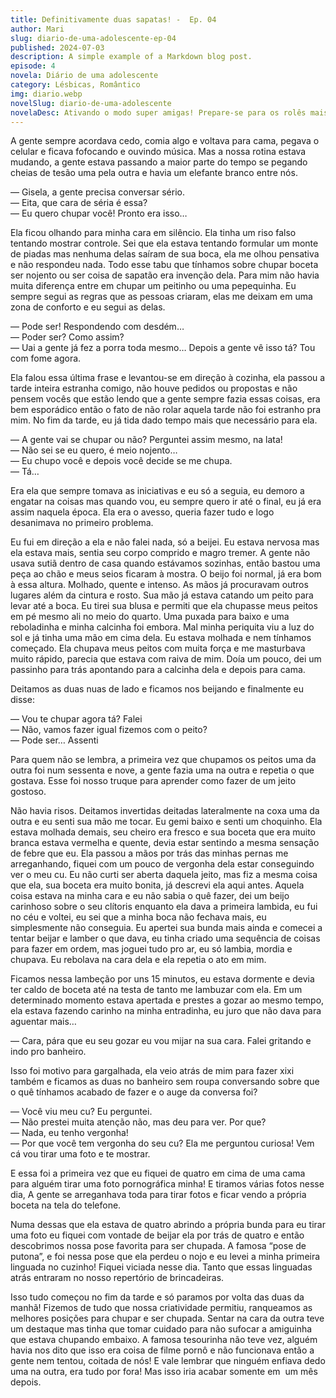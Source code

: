 ```yaml
---
title: Definitivamente duas sapatas! -  Ep. 04
author: Mari
slug: diario-de-uma-adolescente-ep-04
published: 2024-07-03
description: A simple example of a Markdown blog post.
episode: 4
novela: Diário de uma adolescente
category: Lésbicas, Romântico
img: diario.webp
novelSlug: diario-de-uma-adolescente
novelaDesc: Ativando o modo super amigas! Prepare-se para os rolês mais insanos que duas garotas podem aprontar, como se fosse a coisa mais normal do mundo!
---
```


A gente sempre acordava cedo, comia algo e voltava para cama, pegava o celular e ficava fofocando e ouvindo música. Mas a nossa rotina estava mudando, a gente estava passando a maior parte do tempo se pegando cheias de tesão uma pela outra e havia um elefante branco entre nós.

— Gisela, a gente precisa conversar sério.  
— Eita, que cara de séria é essa?  
— Eu quero chupar você! Pronto era isso…

Ela ficou olhando para minha cara em silêncio. Ela tinha um riso falso tentando mostrar controle. Sei que ela estava tentando formular um monte de piadas mas nenhuma delas saíram de sua boca, ela me olhou pensativa e não respondeu nada. Todo esse tabu que tínhamos sobre chupar boceta ser nojento ou ser coisa de sapatão era invenção dela. Para mim não havia muita diferença entre em chupar um peitinho ou uma pepequinha. Eu sempre segui as regras que as pessoas criaram, elas me deixam em uma zona de conforto e eu segui as delas.

— Pode ser! Respondendo com desdém…  
— Poder ser? Como assim?  
— Uai a gente já fez a porra toda mesmo… Depois a gente vê isso tá? Tou com fome agora.

Ela falou essa última frase e levantou-se em direção à cozinha, ela passou a tarde inteira estranha comigo, não houve pedidos ou propostas e não pensem vocês que estão lendo que a gente sempre fazia essas coisas, era bem esporádico então o fato de não rolar aquela tarde não foi estranho pra mim. No fim da tarde, eu já tida dado tempo mais que necessário para ela.

— A gente vai se chupar ou não? Perguntei assim mesmo, na lata!  
— Não sei se eu quero, é meio nojento…  
— Eu chupo você e depois você decide se me chupa.  
— Tá…

Era ela que sempre tomava as iniciativas e eu só a seguia, eu demoro a engatar na coisas mas quando vou, eu sempre quero ir até o final, eu já era assim naquela época. Ela era o avesso, queria fazer tudo e logo desanimava no primeiro problema.

Eu fui em direção a ela e não falei nada, só a beijei. Eu estava nervosa mas ela estava mais, sentia seu corpo comprido e magro tremer. A gente não usava sutiã dentro de casa quando estávamos sozinhas, então bastou uma peça ao chão e meus seios ficaram à mostra. O beijo foi normal, já era bom à essa altura. Molhado, quente e intenso. As mãos já procuravam outros lugares além da cintura e rosto. Sua mão já estava catando um peito para levar até a boca. Eu tirei sua blusa e permiti que ela chupasse meus peitos em pé mesmo ali no meio do quarto. Uma puxada para baixo e uma reboladinha e minha calcinha foi embora. Mal minha periquita viu a luz do sol e já tinha uma mão em cima dela. Eu estava molhada e nem tínhamos começado. Ela chupava meus peitos com muita força e me masturbava muito rápido, parecia que estava com raiva de mim. Doía um pouco, dei um passinho para trás apontando para a calcinha dela e depois para cama.

Deitamos as duas nuas de lado e ficamos nos beijando e finalmente eu disse:

— Vou te chupar agora tá? Falei  
— Não, vamos fazer igual fizemos com o peito?  
— Pode ser… Assenti

Para quem não se lembra, a primeira vez que chupamos os peitos uma da outra foi num sessenta e nove, a gente fazia uma na outra e repetia o que gostava. Esse foi nosso truque para aprender como fazer de um jeito gostoso.

Não havia risos. Deitamos invertidas deitadas lateralmente na coxa uma da outra e eu senti sua mão me tocar. Eu gemi baixo e senti um choquinho. Ela estava molhada demais, seu cheiro era fresco e sua boceta que era muito branca estava vermelha e quente, devia estar sentindo a mesma sensação de febre que eu. Ela passou a mãos por trás das minhas pernas me arreganhando, fiquei com um pouco de vergonha dela estar conseguindo ver o meu cu. Eu não curti ser aberta daquela jeito, mas fiz a mesma coisa que ela, sua boceta era muito bonita, já descrevi ela aqui antes. Aquela coisa estava na minha cara e eu não sabia o quê fazer, dei um beijo carinhoso sobre o seu clítoris enquanto ela dava a primeira lambida, eu fui no céu e voltei, eu sei que a minha boca não fechava mais, eu simplesmente não conseguia. Eu apertei sua bunda mais ainda e comecei a tentar beijar e lamber o que dava, eu tinha criado uma sequência de coisas para fazer em ordem, mas joguei tudo pro ar, eu só lambia, mordia e chupava. Eu rebolava na cara dela e ela repetia o ato em mim.

Ficamos nessa lambeção por uns 15 minutos, eu estava dormente e devia ter caldo de boceta até na testa de tanto me lambuzar com ela. Em um determinado momento estava apertada e prestes a gozar ao mesmo tempo, ela estava fazendo carinho na minha entradinha, eu juro que não dava para aguentar mais…

— Cara, pára que eu seu gozar eu vou mijar na sua cara. Falei gritando e indo pro banheiro.

Isso foi motivo para gargalhada, ela veio atrás de mim para fazer xixi também e ficamos as duas no banheiro sem roupa conversando sobre que o quê tínhamos acabado de fazer e o auge da conversa foi?

— Você viu meu cu? Eu perguntei.  
— Não prestei muita atenção não, mas deu para ver. Por que?  
— Nada, eu tenho vergonha!  
— Por que você tem vergonha do seu cu? Ela me perguntou curiosa! Vem cá vou tirar uma foto e te mostrar.

E essa foi a primeira vez que eu fiquei de quatro em cima de uma cama para alguém tirar uma foto pornográfica minha! E tiramos várias fotos nesse dia, A gente se arreganhava toda para tirar fotos e ficar vendo a própria boceta na tela do telefone.

Numa dessas que ela estava de quatro abrindo a própria bunda para eu tirar uma foto eu fiquei com vontade de beijar ela por trás de quatro e então descobrimos nossa pose favorita para ser chupada. A famosa “pose de putona”, e foi nessa pose que ela perdeu o nojo e eu levei a minha primeira linguada no cuzinho! Fiquei viciada nesse dia. Tanto que essas linguadas atrás entraram no nosso repertório de brincadeiras.

Isso tudo começou no fim da tarde e só paramos por volta das duas da manhã! Fizemos de tudo que nossa criatividade permitiu, ranqueamos as melhores posições para chupar e ser chupada. Sentar na cara da outra teve um destaque mas tinha que tomar cuidado para não sufocar a amiguinha que estava chupando embaixo. A famosa tesourinha não teve vez, alguém havia nos dito que isso era coisa de filme pornô e não funcionava então a gente nem tentou, coitada de nós! E vale lembrar que ninguém enfiava dedo uma na outra, era tudo por fora! Mas isso iria acabar somente em  um mês depois.
